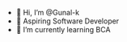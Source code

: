 - 👋 Hi, I’m @Gunal-k
- 👀 Aspiring Software Developer
- 🌱 I’m currently learning BCA

<!---
Gunal-k/Gunal-k is a ✨ special ✨ repository because its `README.md` (this file) appears on your GitHub profile.
You can click the Preview link to take a look at your changes.
--->
